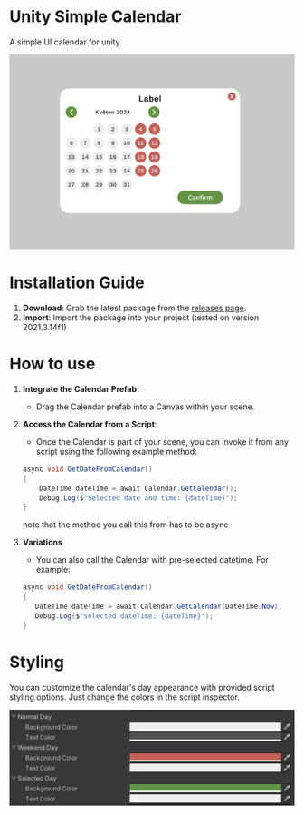 # Unity Simple Calendar
A simple UI calendar for unity

![Calendar](img/Screenshot.png)

# Installation Guide

1. **Download**: Grab the latest package from the [releases page](https://github.com/yourusername/yourrepository/releases).
2. **Import**: Import the package into your project (tested on version 2021.3.14f1)

# How to use
1. **Integrate the Calendar Prefab**:
   - Drag the Calendar prefab into a Canvas within your scene.

2. **Access the Calendar from a Script**:
   - Once the Calendar is part of your scene, you can invoke it from any script using the following example method:
   ```csharp
   async void GetDateFromCalendar()
   {
       DateTime dateTime = await Calendar.GetCalendar();
       Debug.Log($"Selected date and time: {dateTime}");
   }
   ```
   note that the method you call this from has to be async
3.  **Variations**
      - You can also call the Calendar with pre-selected datetime. For example:
      ```csharp
      async void GetDateFromCalendar()
      {
         DateTime dateTime = await Calendar.GetCalendar(DateTime.Now);
         Debug.Log($"selected dateTime: {dateTime}");
      }
      ```
   
# Styling
You can customize the calendar's day appearance with provided script styling options.
Just change the colors in the script inspector.

![Styles](img/Styles.png)



